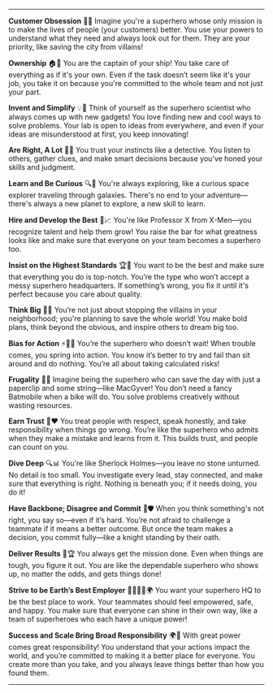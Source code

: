 
---

**Customer Obsession** 🦸‍♂️
Imagine you're a superhero whose only mission is to make the lives of people (your customers) better. You use your powers to understand what they need and always look out for them. They are your priority, like saving the city from villains!

**Ownership** 🏠💪
You are the captain of your ship! You take care of everything as if it's your own. Even if the task doesn’t seem like it's your job, you take it on because you're committed to the whole team and not just your part.

**Invent and Simplify** 💡🔧
Think of yourself as the superhero scientist who always comes up with new gadgets! You love finding new and cool ways to solve problems. Your lab is open to ideas from everywhere, and even if your ideas are misunderstood at first, you keep innovating!

**Are Right, A Lot** 🤔✨
You trust your instincts like a detective. You listen to others, gather clues, and make smart decisions because you’ve honed your skills and judgment.

**Learn and Be Curious** 🔍🧠
You're always exploring, like a curious space explorer traveling through galaxies. There's no end to your adventure—there's always a new planet to explore, a new skill to learn.

**Hire and Develop the Best** 🌟📈
You're like Professor X from X-Men—you recognize talent and help them grow! You raise the bar for what greatness looks like and make sure that everyone on your team becomes a superhero too.

**Insist on the Highest Standards** 🏆🎯
You want to be the best and make sure that everything you do is top-notch. You’re the type who won’t accept a messy superhero headquarters. If something’s wrong, you fix it until it's perfect because you care about quality.

**Think Big** 🚀🌌
You’re not just about stopping the villains in your neighborhood; you're planning to save the whole world! You make bold plans, think beyond the obvious, and inspire others to dream big too.

**Bias for Action** ⚡🏃‍♂️
You’re the superhero who doesn’t wait! When trouble comes, you spring into action. You know it’s better to try and fail than sit around and do nothing. You’re all about taking calculated risks!

**Frugality** 💸💡
Imagine being the superhero who can save the day with just a paperclip and some string—like MacGyver! You don’t need a fancy Batmobile when a bike will do. You solve problems creatively without wasting resources.

**Earn Trust** 🤝❤️
You treat people with respect, speak honestly, and take responsibility when things go wrong. You’re like the superhero who admits when they make a mistake and learns from it. This builds trust, and people can count on you.

**Dive Deep** 🔍📊
You’re like Sherlock Holmes—you leave no stone unturned. No detail is too small. You investigate every lead, stay connected, and make sure that everything is right. Nothing is beneath you; if it needs doing, you do it!

**Have Backbone; Disagree and Commit** 💬🛡️
When you think something's not right, you say so—even if it’s hard. You’re not afraid to challenge a teammate if it means a better outcome. But once the team makes a decision, you commit fully—like a knight standing by their oath.

**Deliver Results** 🚚🏆
You always get the mission done. Even when things are tough, you figure it out. You are like the dependable superhero who shows up, no matter the odds, and gets things done!

**Strive to be Earth’s Best Employer** 👨‍👩‍👧‍👦🌍
You want your superhero HQ to be the best place to work. Your teammates should feel empowered, safe, and happy. You make sure that everyone can shine in their own way, like a team of superheroes who each have a unique power!

**Success and Scale Bring Broad Responsibility** 🌍🌱
With great power comes great responsibility! You understand that your actions impact the world, and you’re committed to making it a better place for everyone. You create more than you take, and you always leave things better than how you found them.

---
